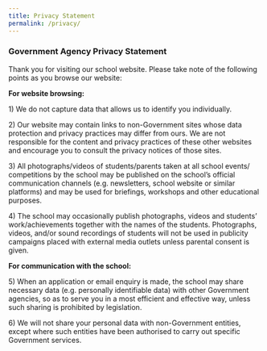 ```yaml
---
title: Privacy Statement
permalink: /privacy/
---
```

### **Government Agency Privacy Statement**

Thank you for visiting our school website. Please take note of the following points as you browse our website:

**For website browsing:**

1) We do not capture data that allows us to identify you individually.

2) Our website may contain links to non-Government sites whose data protection and privacy practices may differ from ours. We are not responsible for the content and privacy practices of these other websites and encourage you to consult the privacy notices of those sites.

3) All photographs/videos of students/parents taken at all school events/ competitions by the school may be published on the school’s official communication channels (e.g. newsletters, school website or similar platforms) and may be used for briefings, workshops and other educational purposes.

4) The school may occasionally publish photographs, videos and students’ work/achievements together with the names of the students. Photographs, videos, and/or sound recordings of students will not be used in publicity campaigns placed with external media outlets unless parental consent is given.

**For communication with the school:**

5) When an application or email enquiry is made, the school may share necessary data (e.g. personally identifiable data) with other Government agencies, so as to serve you in a most efficient and effective way, unless such sharing is prohibited by legislation.

6) We will not share your personal data with non-Government entities, except where such entities have been authorised to carry out specific Government services.